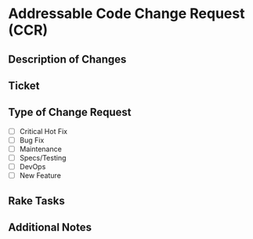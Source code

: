 # Addressable Code Change Request (CCR)

## Description of Changes

<!--- Please put a short description of the changes here -->

## Ticket

<!--- Include a link to the ticket so the code reviewer can get the full requirements before reviewing the code  --> 

          
## Type of Change Request

<!--- Select the type of change here -->

- [ ] Critical Hot Fix
- [ ] Bug Fix
- [ ] Maintenance
- [ ] Specs/Testing
- [ ] DevOps
- [ ] New Feature

## Rake Tasks

<!--- List any tasks or jobs that will need to be run regularly due to this code change -->
                      
## Additional Notes

<!--- If there is anything else of importance that a code reviewer should be aware of, please include notes here -->
